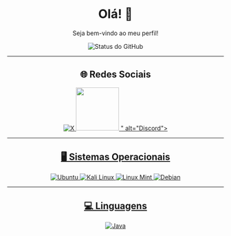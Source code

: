 <h1 align="center">Olá! 👋</h1>
<p align="center">Seja bem-vindo ao meu perfil!</p>

<div align="center">
  <img src="https://github-readme-stats.vercel.app/api?username=nikolaikiev&show_icons=true&theme=dracula" alt="Status do GitHub" />
</div>

<hr>

<h2 align="center">🌐 Redes Sociais</h2>
<p align="center">
  <a href="https://x.com/nikolaikiev_">
    <img src="https://img.shields.io/badge/X-%23000000.svg?style=for-the-badge&logo=X&logoColor=white" alt="X">
  <a href="https://discord.com/users/1296175558568312966">
    <img src="<svg xmlns="http://www.w3.org/2000/svg" x="0px" y="0px" width="100" height="100" viewBox="0 0 24 24">
<path d="M19.98,5.69c-1.68-1.34-4.08-1.71-5.12-1.82h-0.04c-0.16,0-0.31,0.09-0.36,0.24c-0.09,0.23,0.05,0.48,0.28,0.52 c1.17,0.24,2.52,0.66,3.75,1.43c0.25,0.15,0.31,0.49,0.11,0.72c-0.16,0.18-0.43,0.2-0.64,0.08C15.56,5.38,12.58,5.3,12,5.3 S8.44,5.38,6.04,6.86C5.83,6.98,5.56,6.96,5.4,6.78C5.2,6.55,5.26,6.21,5.51,6.06c1.23-0.77,2.58-1.19,3.75-1.43 c0.23-0.04,0.37-0.29,0.28-0.52c-0.05-0.15-0.2-0.24-0.36-0.24H9.14C8.1,3.98,5.7,4.35,4.02,5.69C3.04,6.6,1.09,11.83,1,16.46 c0,0.31,0.08,0.62,0.26,0.87c1.17,1.65,3.71,2.64,5.63,2.78c0.29,0.02,0.57-0.11,0.74-0.35c0.01,0,0.01-0.01,0.02-0.02 c0.35-0.48,0.14-1.16-0.42-1.37c-1.6-0.59-2.42-1.29-2.47-1.34c-0.2-0.18-0.22-0.48-0.05-0.68c0.18-0.2,0.48-0.22,0.68-0.04 c0.03,0.02,2.25,1.91,6.61,1.91s6.58-1.89,6.61-1.91c0.2-0.18,0.5-0.16,0.68,0.04c0.17,0.2,0.15,0.5-0.05,0.68 c-0.05,0.05-0.87,0.75-2.47,1.34c-0.56,0.21-0.77,0.89-0.42,1.37c0.01,0.01,0.01,0.02,0.02,0.02c0.17,0.24,0.45,0.37,0.74,0.35 c1.92-0.14,4.46-1.13,5.63-2.78c0.18-0.25,0.26-0.56,0.26-0.87C22.91,11.83,20.96,6.6,19.98,5.69z M8.89,14.87 c-0.92,0-1.67-0.86-1.67-1.91c0-1.06,0.75-1.92,1.67-1.92c0.93,0,1.67,0.86,1.67,1.92C10.56,14.01,9.82,14.87,8.89,14.87z M15.11,14.87c-0.93,0-1.67-0.86-1.67-1.91c0-1.06,0.74-1.92,1.67-1.92c0.92,0,1.67,0.86,1.67,1.92 C16.78,14.01,16.03,14.87,15.11,14.87z"></path>
</svg>" alt="Discord">
  </p>

<hr>

<h2 align="center">🖥️ Sistemas Operacionais</h2>
<p align="center">
  <img src="https://img.shields.io/badge/Ubuntu-E95420?style=for-the-badge&logo=ubuntu&logoColor=white" alt="Ubuntu">
  <img src="https://img.shields.io/badge/Kali-268BEE?style=for-the-badge&logo=kalilinux&logoColor=black" alt="Kali Linux">
  <img src="https://img.shields.io/badge/Linux%20Mint-87CF3E?style=for-the-badge&logo=Linux%20Mint&logoColor=white" alt="Linux Mint">
  <img src="https://img.shields.io/badge/Debian-D70A53?style=for-the-badge&logo=debian&logoColor=white" alt="Debian">
</p>

<hr>

<h2 align="center">💻 Linguagens</h2>
<p align="center">
  <img src="https://img.shields.io/badge/Java-%23ED8B00.svg?style=for-the-badge&logo=openjdk&logoColor=white" alt="Java">
</p>
